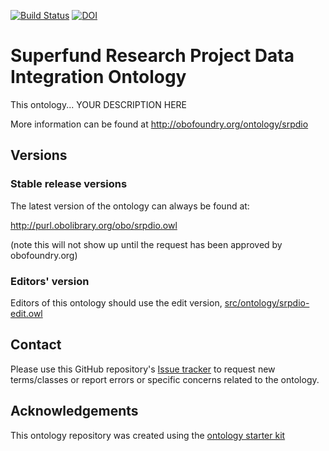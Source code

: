 [![Build Status](https://travis-ci.org/UA-SRC-data/srpdio.svg?branch=master)](https://travis-ci.org/UA-SRC-data/srpdio)
[![DOI](https://zenodo.org/badge/13996/UA-SRC-data/srpdio.svg)](https://zenodo.org/badge/latestdoi/13996/UA-SRC-data/srpdio)

# Superfund Research Project Data Integration Ontology

This ontology... YOUR DESCRIPTION HERE

More information can be found at http://obofoundry.org/ontology/srpdio

## Versions

### Stable release versions

The latest version of the ontology can always be found at:

http://purl.obolibrary.org/obo/srpdio.owl

(note this will not show up until the request has been approved by obofoundry.org)

### Editors' version

Editors of this ontology should use the edit version, [src/ontology/srpdio-edit.owl](src/ontology/srpdio-edit.owl)

## Contact

Please use this GitHub repository's [Issue tracker](https://github.com/UA-SRC-data/srpdio/issues) to request new terms/classes or report errors or specific concerns related to the ontology.

## Acknowledgements

This ontology repository was created using the [ontology starter kit](https://github.com/INCATools/ontology-starter-kit)